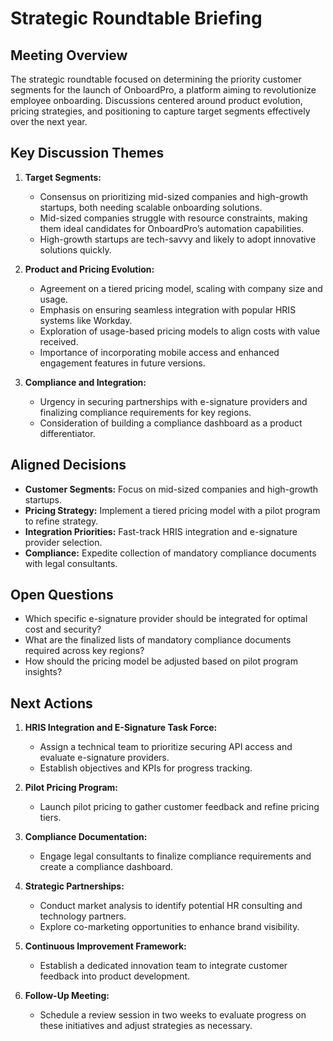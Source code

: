 # Strategic Roundtable Briefing

## Meeting Overview
The strategic roundtable focused on determining the priority customer segments for the launch of OnboardPro, a platform aiming to revolutionize employee onboarding. Discussions centered around product evolution, pricing strategies, and positioning to capture target segments effectively over the next year.

## Key Discussion Themes
1. **Target Segments:**
   - Consensus on prioritizing mid-sized companies and high-growth startups, both needing scalable onboarding solutions.
   - Mid-sized companies struggle with resource constraints, making them ideal candidates for OnboardPro’s automation capabilities.
   - High-growth startups are tech-savvy and likely to adopt innovative solutions quickly.

2. **Product and Pricing Evolution:**
   - Agreement on a tiered pricing model, scaling with company size and usage.
   - Emphasis on ensuring seamless integration with popular HRIS systems like Workday.
   - Exploration of usage-based pricing models to align costs with value received.
   - Importance of incorporating mobile access and enhanced engagement features in future versions.

3. **Compliance and Integration:**
   - Urgency in securing partnerships with e-signature providers and finalizing compliance requirements for key regions.
   - Consideration of building a compliance dashboard as a product differentiator.

## Aligned Decisions
- **Customer Segments:** Focus on mid-sized companies and high-growth startups.
- **Pricing Strategy:** Implement a tiered pricing model with a pilot program to refine strategy.
- **Integration Priorities:** Fast-track HRIS integration and e-signature provider selection.
- **Compliance:** Expedite collection of mandatory compliance documents with legal consultants.

## Open Questions
- Which specific e-signature provider should be integrated for optimal cost and security?
- What are the finalized lists of mandatory compliance documents required across key regions?
- How should the pricing model be adjusted based on pilot program insights?

## Next Actions
1. **HRIS Integration and E-Signature Task Force:**
   - Assign a technical team to prioritize securing API access and evaluate e-signature providers.
   - Establish objectives and KPIs for progress tracking.

2. **Pilot Pricing Program:**
   - Launch pilot pricing to gather customer feedback and refine pricing tiers.

3. **Compliance Documentation:**
   - Engage legal consultants to finalize compliance requirements and create a compliance dashboard.

4. **Strategic Partnerships:**
   - Conduct market analysis to identify potential HR consulting and technology partners.
   - Explore co-marketing opportunities to enhance brand visibility.

5. **Continuous Improvement Framework:**
   - Establish a dedicated innovation team to integrate customer feedback into product development.

6. **Follow-Up Meeting:**
   - Schedule a review session in two weeks to evaluate progress on these initiatives and adjust strategies as necessary.
